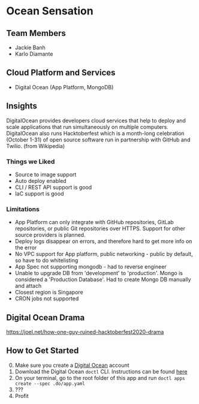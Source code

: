 # Ocean Sensation

## Team Members
- Jackie Banh
- Karlo Diamante

## Cloud Platform and Services
- Digital Ocean (App Platform, MongoDB)

## Insights
DigitalOcean provides developers cloud services that help to deploy and scale applications that run simultaneously on multiple computers. DigitalOcean also runs Hacktoberfest which is a month-long celebration (October 1-31) of open source software run in partnership with GitHub and Twilio. (from Wikipedia)

### Things we Liked
- Source to image support
- Auto deploy enabled
- CLI / REST API support is good
- IaC support is good

### Limitations
- App Platform can only integrate with GitHub repositories, GitLab repositories, or public Git repositories over HTTPS. Support for other source providers is planned.
- Deploy logs disappear on errors, and therefore hard to get more info on the error
- No VPC support for App platform, public networking - public by default, so have to do whitelisting
- App Spec not supporting mongodb - had to reverse engineer
- Unable to upgrade DB from 'development' to 'production'. Mongo is considered a 'Production Database'. Had to create Mongo DB manually and attach
- Closest region is Singapore
- CRON jobs not supported

## Digital Ocean Drama
https://joel.net/how-one-guy-ruined-hacktoberfest2020-drama

## How to Get Started
0. Make sure you create a [Digital Ocean](https://www.digitalocean.com) account
1. Download the Digital Ocean `doctl` CLI. Instructions can be found [here](https://github.com/digitalocean/doctl)
2. On your terminal, go to the root folder of this app and run `doctl apps create --spec .do/app.yaml`
3. ???
4. Profit